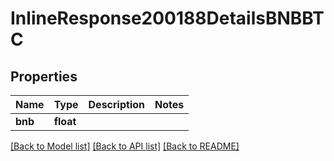 # InlineResponse200188DetailsBNBBTC

## Properties
Name | Type | Description | Notes
------------ | ------------- | ------------- | -------------
**bnb** | **float** |  | 

[[Back to Model list]](../README.md#documentation-for-models) [[Back to API list]](../README.md#documentation-for-api-endpoints) [[Back to README]](../README.md)

